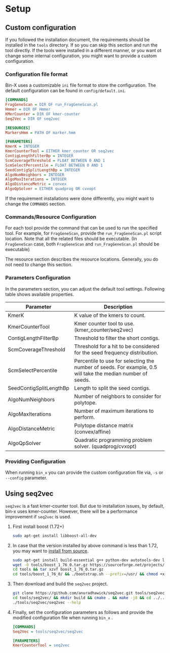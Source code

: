 # Setup

## Custom configuration

If you followed the installation document, the requirements should be installed in the `tools` directory. If so you can
skip this section and run the tool directly. If the tools were installed in a different manner, or you want ot change
some internal configuration, you might want to provide a custom configuration.

### Configuration file format

Bin-X uses a customizable `ini` file format to store the configuration. The default configuration can be found
in `config/default.ini`.

```ini
[COMMANDS]
FragGeneScan = DIR OF run_FragGeneScan.pl
Hmmer = DIR OF Hmmer
KMerCounter = DIR OF kmer-counter
Seq2Vec = DIR OF seq2vec

[RESOURCES]
MarkersHmm = PATH OF marker.hmm

[PARAMETERS]
KmerK = INTEGER
KmerCounterTool = EITHER kmer_counter OR seq2vec
ContigLengthFilterBp = INTEGER
ScmCoverageThreshold = FLOAT BETWEEN 0 AND 1
ScmSelectPercentile = FLOAT BETWEEN 0 AND 1
SeedContigSplitLengthBp = INTEGER
AlgoNumNeighbors = INTEGER
AlgoMaxIterations = INTEGER
AlgoDistanceMetric = convex
AlgoQpSolver = EITHER quadprog OR cvxopt
```

If the requirement installations were done differently, you might want to change the `COMMANDS` section.

### Commands/Resource Configuration

For each tool provide the command that can be used to run the specified tool. For example, for `FragGeneScan`, provide
the `run_FragGeneScan.pl` script location. Note that all the related files should be executable.
(In `FragGeneScan` case, both `FragGeneScan` and `run_FragGeneScan.pl` should be executable)

The resource section describes the resource locations. Generally, you do not need to change this section.

### Parameters Configuration

In the parameters section, you can adjust the default tool settings. Following table shows available properties.

| Parameter               | Description                                                  |
| ----------------------- | ------------------------------------------------------------ |
| KmerK                   | K value of the kmers to count.                               |
| KmerCounterTool         | Kmer counter tool to use. (kmer_counter/seq2vec)             |
| ContigLengthFilterBp    | Threshold to filter the short contigs.                       |
| ScmCoverageThreshold    | Threshold for a hit to be considered for the seed frequency distribution. |
| ScmSelectPercentile     | Percentile to use for selecting the number of seeds. For example, 0.5 will take the median number of seeds. |
| SeedContigSplitLengthBp | Length to split the seed contigs.                            |
| AlgoNumNeighbors        | Number of neighbors to consider for polytope.                |
| AlgoMaxIterations       | Number of maximum iterations to perform.                     |
| AlgoDistanceMetric      | Polytope distance matrix (convex/affine)                     |
| AlgoQpSolver            | Quadratic programming problem solver. (quadprog/cvxopt)      |

### Providing Configuration

When running `bin_x` you can provide the custom configuration file via, `-s` or `--config` parameter.

## Using seq2vec

`seq2vec` is a fast kmer-counter tool. But due to installation issues, by default, bin-x uses kmer-counter. However,
there will be a performance improvement if `seq2vec` is used.

1. First install boost (1.72+)
    ```bash
    sudo apt-get install libboost-all-dev
    ```

2. In case that the version installed by above command is less than 1.72, you may want
   to [install from source](https://www.boost.org/doc/libs/1_76_0/more/getting_started/unix-variants.html#id20).
    ```bash
    sudo apt-get install build-essential g++ python-dev autotools-dev libicu-dev libbz2-dev
    wget -O tools/boost_1_76_0.tar.gz https://sourceforge.net/projects/boost/files/boost/1.76.0/boost_1_76_0.tar.gz/download
    cd tools && tar xzvf boost_1_76_0.tar.gz
    cd tools/boost_1_76_0/ && ./bootstrap.sh --prefix=/usr/ && chmod +x b2 && ./b2 && sudo ./b2 install && cd ../..
    ```

3. Then download and build the `seq2vec` project.
    ```bash
    git clone https://github.com/anuradhawick/seq2vec.git tools/seq2vec
    cd tools/seq2vec/ && mkdir build && cmake . && make -j8 && cd ../..
    ./tools/seq2vec/seq2vec --help
    ```

4. Finally, set the configuration parameters as follows and provide the modified configuration file when running `bin_x`
   .

   ```ini
   [COMMANDS]
   Seq2Vec = tools/seq2vec/seq2vec
   
   [PARAMETERS]
   KmerCounterTool = seq2vec
   ```
